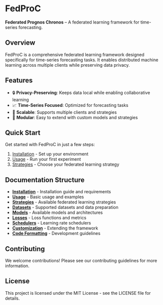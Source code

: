 # FedProC

**Federated Prognos Chronos** – A federated learning framework for time-series forecasting.

## Overview

FedProC is a comprehensive federated learning framework designed specifically for time-series forecasting tasks. It enables distributed machine learning across multiple clients while preserving data privacy.

## Features

- 🔒 **Privacy-Preserving**: Keeps data local while enabling collaborative learning
- 📈 **Time-Series Focused**: Optimized for forecasting tasks
- 🚀 **Scalable**: Supports multiple clients and strategies
- 🧩 **Modular**: Easy to extend with custom models and strategies

## Quick Start

Get started with FedProC in just a few steps:

1. [Installation](installation.md) - Set up your environment
2. [Usage](usage.md) - Run your first experiment
3. [Strategies](strategies.md) - Choose your federated learning strategy

## Documentation Structure

- **[Installation](installation.md)** - Installation guide and requirements
- **[Usage](usage.md)** - Basic usage and examples
- **[Strategies](strategies.md)** - Available federated learning strategies
- **[Datasets](datasets.md)** - Supported datasets and data preparation
- **[Models](models.md)** - Available models and architectures
- **[Losses](losses.md)** - Loss functions and metrics
- **[Schedulers](schedulers.md)** - Learning rate schedulers
- **[Customization](customization.md)** - Extending the framework
- **[Code Formatting](formatting.md)** - Development guidelines

## Contributing

We welcome contributions! Please see our contributing guidelines for more information.

## License

This project is licensed under the MIT License - see the LICENSE file for details.